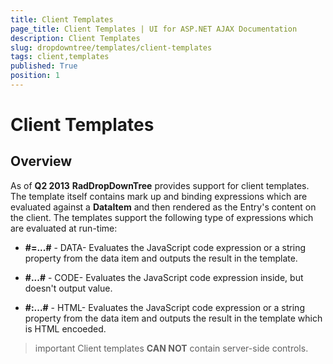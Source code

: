 ```yaml
---
title: Client Templates
page_title: Client Templates | UI for ASP.NET AJAX Documentation
description: Client Templates
slug: dropdowntree/templates/client-templates
tags: client,templates
published: True
position: 1
---
```


# Client Templates



## Overview

As of **Q2 2013** **RadDropDownTree** provides support for client templates. The template itself contains mark up and binding expressions which are evaluated against a **DataItem** and then rendered as the Entry's content on the client. The templates support the following type of expressions which are evaluated at run-time:

* **#=...#** - DATA- Evaluates the JavaScript code expression or a string property from the data item and outputs the result in the template.

* **#...#** - CODE- Evaluates the JavaScript code expression inside, but doesn't output value.

* **#:...#** - HTML- Evaluates the JavaScript code expression or a string property from the data item and outputs the result in the template which is HTML encoeded.

>important Client templates **CAN NOT** contain server-side controls.
>


## 

## 
